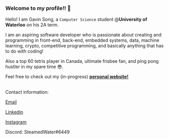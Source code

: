 ### Welcome to my profile!! 👋

Hello! I am Gavin Song, a ```Computer Science``` student @**University of Waterloo** on his 2A term.

I am an aspiring software developer who is passionate about creating and programming in front-end, back-end, embedded systems, data, machine learning, crypto, competitive programming, and basically anything that has to do with coding! 

Also a top 60 tetris player in Canada, ultimate frisbee fan, and ping pong hustler in my spare time 😎.

Feel free to check out my (in-progress) <a href="https://gavin-st.github.io/personal-website/"><u><b>personal website!</b></u></a><br><br>

Contact information:

<a href="mailto:gavins1237@gmail.com">Email</a> 
  
<a href="https://www.linkedin.com/in/gavin-song/">Linkedin</a> 

<a href="https://www.instagram.com/avin_g__/">Instagram</a> 

Discord: SteamedWater#6449



